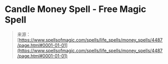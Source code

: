 <!--yml
category: 未分类
date: 2024-06-12 18:38:12
-->

# Candle Money Spell - Free Magic Spell

> 来源：[https://www.spellsofmagic.com/spells/life_spells/money_spells/4487/page.html#0001-01-01](https://www.spellsofmagic.com/spells/life_spells/money_spells/4487/page.html#0001-01-01)